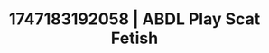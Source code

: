 ---
categories:
- Erotic adventure
- Intimate reveal
- Dreamy pleasure
- Dirty mind games
- Hands in hair
image: /assets/images/1747183192058.jpg
layout: post
seo:
  description: Featured content with artistic ABDL Play, Scat Fetish. HD images available.
  keywords: ABDL Play, Scat Fetish
  og_image: /assets/images/1747183192058.jpg
  schema_type: VisualArtwork
tags:
- ABDL Play
- Scat Fetish
- '#1747183192058'
title: 1747183192058 | ABDL Play Scat Fetish
---